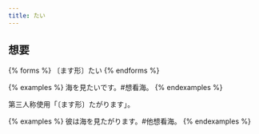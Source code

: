 ```yaml
---
title: たい
---
```


## 想要

{% forms %}
〔ます形〕たい
{% endforms %}

{% examples %}
海を見たいです。#想看海。
{% endexamples %}

第三人称使用「〔ます形〕たがります」。

{% examples %}
彼は海を見たがります。#他想看海。
{% endexamples %}
